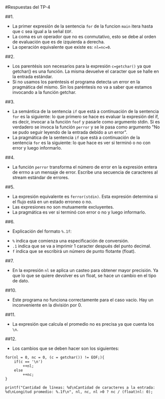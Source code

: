 #Respuestas del TP-4

##1.
* La primer expresión de la sentencia `for` de la funcion `main` itera hasta que c sea igual a la señal `EOF`. 
* La coma es un operador que no es conmutativo, esto se debe al orden de evaluación que es de izquierda a derecha. 
* La operación equivalente que existe es: `nl=nc=0`.

##2.
* Los parentésis son necesarios para la expresión `c=getchar()` ya que getchar() es una función. La misma devuelve el caracter que se halle en la entrada estándar. 
* Si no usamos los paréntesis el programa detecta un error en la pragmática del mismo. Sin los paréntesis no va a saber que estamos invocando a la función getchar. 

##3.
* La semántica de la sentencia `if` que está a continuación de la sentencia `for` es la siguiente: lo que primero se hace es evaluar la expresión del if, es decir, invocar a la función `feof` y pasarle como argumento stdin. Si es verdadero se invoca la función `perror` y se le pasa como argumento "No se pudo seguir leyendo de la entrada debido a un error". 
* La pragmática de la sentencia `if` que está a continuación de la sentencia `for` es la siguiente: lo que hace es ver si terminó o no con error y luego informarlo.

##4.
* La función `perror` transforma el número de error en la expresión entera de errno a un mensaje de error. Escribe una secuencia de caracteres al stream estándar de errores.

##5.
* La expresión equivalente es `ferror(stdin)`. Esta expresión determina si el flujo está en un estado erroneo o no.
* Las expresiones no son mutuamente excluyentes.
* La pragmática es ver si terminó con error o no y luego informarlo.

##6.
* Explicación del formato `%.1f`:
- `%` indica que comienza una especificación de conversión.
- `.1` indica que se va a imprimir 1 caracter después del punto decimal.
- `f` indica que se escribirá un número de punto flotante (float).

##7.
* En la expresión `nl` se aplica un casteo para obtener mayor precisión. Ya que lo que se quiere devolver es un float, se hace un cambio en el tipo de dato.

##10.
* Este programa no funciona correctamente para el caso vacío. Hay un inconveniente en la división por 0.

##11.
* La expresión que calcula el promedio no es precisa ya que cuenta los `\n`.

##12.
* Los cambios que se deben hacer son los siguientes:
```
for(nl = 0, nc = 0, (c = getchar()) != EOF;){
	if(c == '\n')
		++nl;
	else
		++nc;
}

printf("Cantidad de líneas: %d\nCantidad de caracteres a la entrada: %d\nLongitud promedio: %.1f\n", nl, nc, nl >0 ? nc / (float)nl: 0);
```